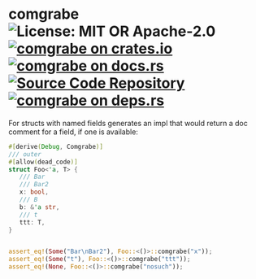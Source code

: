 # comgrabe ![License: MIT OR Apache-2.0](https://img.shields.io/badge/license-MIT%20OR%20Apache--2.0-blue) [![comgrabe on crates.io](https://img.shields.io/crates/v/comgrabe)](https://crates.io/crates/comgrabe) [![comgrabe on docs.rs](https://docs.rs/comgrabe/badge.svg)](https://docs.rs/comgrabe) [![Source Code Repository](https://img.shields.io/badge/Code-On%20github.com-blue)](https://github.com/pacak/comgrabe) [![comgrabe on deps.rs](https://deps.rs/repo/github/pacak/comgrabe/status.svg)](https://deps.rs/repo/github/pacak/comgrabe)

For structs with named fields generates an impl that would return a doc comment for a field, if one is available:


```rust
#[derive(Debug, Comgrabe)]
/// outer
#[allow(dead_code)]
struct Foo<'a, T> {
   /// Bar
   /// Bar2
   x: bool,
   /// B
   b: &'a str,
   /// t
   ttt: T,
}


assert_eq!(Some("Bar\nBar2"), Foo::<()>::comgrabe("x"));
assert_eq!(Some("t"), Foo::<()>::comgrabe("ttt"));
assert_eq!(None, Foo::<()>::comgrabe("nosuch"));
```

